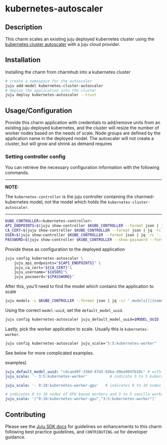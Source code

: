 # kubernetes-autoscaler

## Description
This charm scales an existing juju deployed kubernetes cluster using the 
[kubernetes cluster autoscaler](kubernetes-auto-scaler) with a juju cloud provider.

## Installation
Installing the charm from charmhub into a kubernetes cluster
```bash
# create a namespace for the autoscaler
juju add-model kubernetes-cluster-autoscaler
# deploy the application into the cluster
juju deploy kubernetes-autoscaler --trust 
```

## Usage/Configuration
Provide this charm application with credentials to add/remove units from 
an existing juju deployed kubernetes, and the cluster will resize the number
of worker nodes based on the needs of scale. Node groups are defined by
the application name in the deployed model. The autoscaler will not create a cluster, 
but will grow and shrink as demand requires

### Setting controller config
You can retrieve the necessary configuration information with the following commands.

---
**NOTE:**

The `kubernetes-controller` is the juju controller containing the charmed-kubernetes model, 
not the model which holds the `kubernetes-cluster-autoscaler`.

---

```bash
KUBE_CONTROLLER=<kubernetes-controller>
API_ENDPOINTS=$(juju show-controller $KUBE_CONTROLLER --format json | jq -rc '.[].details["api-endpoints"] | join(",")' )
CA_CERT=$(juju show-controller $KUBE_CONTROLLER --format json | jq -rc '.[].details["ca-cert"]' | base64 -w0)
USER=$(juju show-controller $KUBE_CONTROLLER --format json | jq -rc '.[].account.user')
PASSWORD=$(juju show-controller $KUBE_CONTROLLER --show-password --format json | jq -rc '.[].account.password')
```

Provide these as configuration to the deployed application
```bash
juju config kubernetes-autoscaler \
    juju_api_endpoints="${API_ENDPOINTS}" \
    juju_ca_cert="${CA_CERT}"\
    juju_username="${USER}"\
    juju_password="${PASSWORD}"
```

After this, you'll need to find the model which contains the application to scale
```bash
juju models -c $KUBE_CONTROLLER --format json | jq -cr '.models[]|{name,"model-uuid"}'
```

Using the correct `model-uuid`, set the `default_model_uuid`.

```bash
juju config kubernetes-autoscaler juju_default_model_uuid=$MODEL_UUID
```

Lastly, pick the worker application to scale. Usually this is `kubernetes-worker`.

```bash
juju config kubernetes-autoscaler juju_scale="3:5:kubernetes-worker"
```

See below for more complicated examples.

examples)
```yaml
juju_default_model_uuid: "cdcaed9f-336d-47d3-83ba-d9ea9047b18c" # within this juju model
juju_scale: '- 3:5:kubernetes-worker'          # indicate 3 to 5 kubernetes-worker nodes
```

```yaml
juju_scale: '- 0:10:kubernetes-worker-gpu'   # indicates 0 to 10 nodes of GPU based workers
```

```yaml
# indicates 0 to 10 nodes of GPU based workers and 3 to 5 vanilla worker nodes
juju_scale: '["0:10:kubernetes-worker-gpu","3:5:kubernetes-worker"]'
```

## Contributing

Please see the [Juju SDK docs](https://juju.is/docs/sdk) for guidelines
on enhancements to this charm following best practice guidelines, and
`CONTRIBUTING.md` for developer guidance.

[Links]: <>
[kubernetes-auto-scaler]: (https://github.com/kubernetes/autoscaler/tree/master/cluster-autoscaler)
